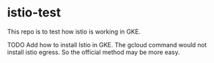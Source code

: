 # istio-test

This repo is to test how istio is working in GKE.

TODO
Add how to install Istio in GKE. The gcloud command would not install istio egress. So the official method may be more easy.
